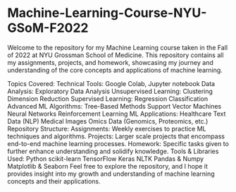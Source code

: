 # Machine-Learning-Course-NYU-GSoM-F2022
Welcome to the repository for my Machine Learning course taken in the Fall of 2022 at NYU Grossman School of Medicine. This repository contains all my assignments, projects, and homework, showcasing my journey and understanding of the core concepts and applications of machine learning.

Topics Covered:
Technical Tools: Google Colab, Jupyter notebook
Data Analysis: Exploratory Data Analysis
Unsupervised Learning:
Clustering
Dimension Reduction
Supervised Learning:
Regression
Classification
Advanced ML Algorithms:
Tree-Based Methods
Support Vector Machines
Neural Networks
Reinforcement Learning
ML Applications:
Healthcare
Text Data (NLP)
Medical Images
Omics Data (Genomics, Proteomics, etc.)
Repository Structure:
Assignments: Weekly exercises to practice ML techniques and algorithms.
Projects: Larger scale projects that encompass end-to-end machine learning processes.
Homework: Specific tasks given to further enhance understanding and solidify knowledge.
Tools & Libraries Used:
Python
scikit-learn
TensorFlow
Keras
NLTK
Pandas & Numpy
Matplotlib & Seaborn
Feel free to explore the repository, and I hope it provides insight into my growth and understanding of machine learning concepts and their applications.
